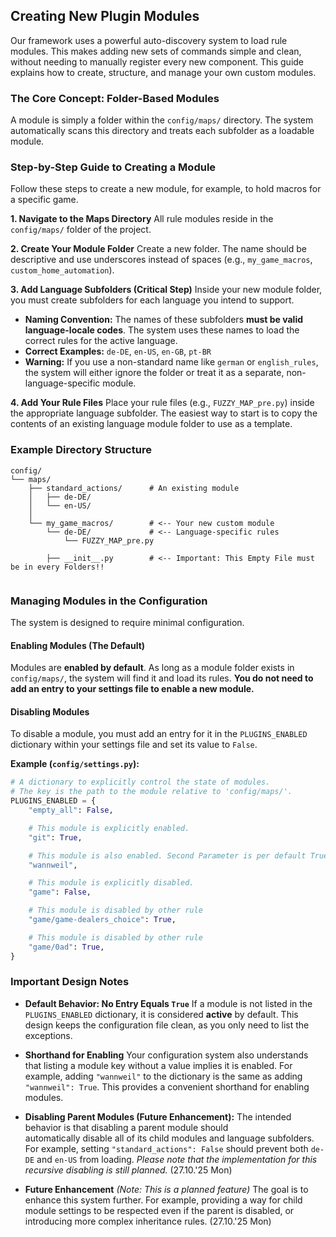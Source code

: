 ## Creating New Plugin Modules

Our framework uses a powerful auto-discovery system to load rule modules. This makes adding new sets of commands simple and clean, without needing to manually register every new component. This guide explains how to create, structure, and manage your own custom modules.

### The Core Concept: Folder-Based Modules

A module is simply a folder within the `config/maps/` directory. The system automatically scans this directory and treats each subfolder as a loadable module.

### Step-by-Step Guide to Creating a Module

Follow these steps to create a new module, for example, to hold macros for a specific game.

**1. Navigate to the Maps Directory**
   All rule modules reside in the `config/maps/` folder of the project.

**2. Create Your Module Folder**
   Create a new folder. The name should be descriptive and use underscores instead of spaces (e.g., `my_game_macros`, `custom_home_automation`).

**3. Add Language Subfolders (Critical Step)**
   Inside your new module folder, you must create subfolders for each language you intend to support.

   *   **Naming Convention:** The names of these subfolders **must be valid language-locale codes**. The system uses these names to load the correct rules for the active language.
   *   **Correct Examples:** `de-DE`, `en-US`, `en-GB`, `pt-BR`
   *   **Warning:** If you use a non-standard name like `german` or `english_rules`, the system will either ignore the folder or treat it as a separate, non-language-specific module.

**4. Add Your Rule Files**
   Place your rule files (e.g., `FUZZY_MAP_pre.py`) inside the appropriate language subfolder. The easiest way to start is to copy the contents of an existing language module folder to use as a template.

### Example Directory Structure

```
config/
└── maps/
    ├── standard_actions/      # An existing module
    │   ├── de-DE/
    │   └── en-US/
    │
    └── my_game_macros/        # <-- Your new custom module
        └── de-DE/             # <-- Language-specific rules
            └── FUZZY_MAP_pre.py

        ├── __init__.py        # <-- Important: This Empty File must be in every Folders!!
            
```

### Managing Modules in the Configuration

The system is designed to require minimal configuration.

#### Enabling Modules (The Default)

Modules are **enabled by default**. As long as a module folder exists in `config/maps/`, the system will find it and load its rules. **You do not need to add an entry to your settings file to enable a new module.**

#### Disabling Modules

To disable a module, you must add an entry for it in the `PLUGINS_ENABLED` dictionary within your settings file and set its value to `False`.

**Example (`config/settings.py`):**
```python
# A dictionary to explicitly control the state of modules.
# The key is the path to the module relative to 'config/maps/'.
PLUGINS_ENABLED = {
    "empty_all": False,

    # This module is explicitly enabled.
    "git": True,

    # This module is also enabled. Second Parameter is per default True
    "wannweil",

    # This module is explicitly disabled.
    "game": False,

    # This module is disabled by other rule
    "game/game-dealers_choice": True,

    # This module is disabled by other rule
    "game/0ad": True,
}


```
### Important Design Notes

*   **Default Behavior: No Entry Equals `True`**
    If a module is not listed in the `PLUGINS_ENABLED` dictionary, it is considered **active** by default. This design keeps the configuration file clean, as you only need to list the exceptions.

*   **Shorthand for Enabling**
    Your configuration system also understands that listing a module key without a value implies it is enabled. For example, adding `"wannweil"` to the dictionary is the same as adding `"wannweil": True`. This provides a convenient shorthand for enabling modules.

*   **Disabling Parent Modules (Future Enhancement):** The intended behavior is that disabling a parent module should          
    automatically disable all of its child modules and language subfolders. For example, setting `"standard_actions": False` should prevent both `de-DE` and `en-US` from loading. *Please note that the implementation for this recursive disabling is still planned.* (27.10.'25 Mon)
    
*   **Future Enhancement**
    *(Note: This is a planned feature)*
    The goal is to enhance this system further. For example, providing a way for child module settings to be respected even if the parent is disabled, or introducing more complex inheritance rules. (27.10.'25 Mon)

